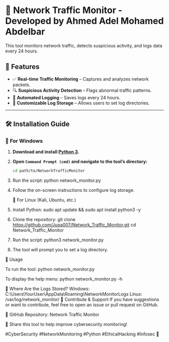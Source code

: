 # 🚀 Network Traffic Monitor - Developed by Ahmed Adel Mohamed Abdelbar  

This tool monitors network traffic, detects suspicious activity, and logs data every 24 hours.  

## 📌 Features  
- ✅ **Real-time Traffic Monitoring** – Captures and analyzes network packets.  
- 🔍 **Suspicious Activity Detection** – Flags abnormal traffic patterns.  
- 📂 **Automated Logging** – Saves logs every 24 hours.  
- 🎯 **Customizable Log Storage** – Allows users to set log directories.  

---

## 🛠 Installation Guide  

### 🔹 **For Windows**  
1. **Download and install [Python 3](https://www.python.org/downloads/).**  

2. **Open `Command Prompt (cmd)` and navigate to the tool’s directory:**  
   ```sh
   cd path/to/NetworkTrafficMonitor
3. Run the script: python network_monitor.py

4. Follow the on-screen instructions to configure log storage.

   🔹 For Linux (Kali, Ubuntu, etc.)
1. Install Python: sudo apt update && sudo apt install python3 -y

2. Clone the repository:
   git clone https://github.com/Jupa007/Network_Traffic_Monitor.git
   cd Network_Traffic_Monitor
   
3. Run the script: python3 network_monitor.py

4. The tool will prompt you to set a log directory.

 📖 Usage

To run the tool: python network_monitor.py

To display the help menu: python network_monitor.py -h

📂 Where Are the Logs Stored?
Windows: C:\Users\YourUser\AppData\Roaming\NetworkMonitorLogs
Linux: /var/log/network_monitor/
🚀 Contribute & Support
If you have suggestions or want to contribute, feel free to open an issue or pull request on GitHub.

🔗 GitHub Repository: Network Traffic Monitor

🔁 Share this tool to help improve cybersecurity monitoring!

#CyberSecurity #NetworkMonitoring #Python #EthicalHacking #Infosec 🚀





